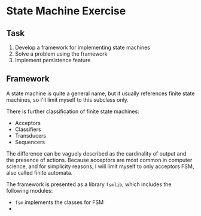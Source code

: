 # State Machine Exercise

## Task

1. Develop a framework for implementing state machines
2. Solve a problem using the framework
3. Implement persistence feature

## Framework

A state machine is quite a general name, but it usually references
finite state machines, so I'll limit myself to this subclass only.

There is further classification of finite state machines:
- Acceptors
- Classifiers
- Transducers
- Sequencers

The difference can be vaguely described as the cardinality of output
and the presence of actions. Because acceptors are most common in
computer science, and for simplicity reasons, I will limit myself to
only acceptors FSM, also called finite automata.

The framework is presented as a library `fsmlib`, which includes the
following modules:
- `fsm` implements the classes for FSM
- 